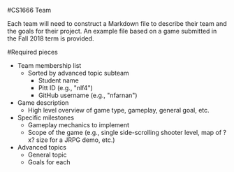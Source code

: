 #CS1666 Team

Each team will need to construct a Markdown file to describe their team and the
goals for their project. An example file based on a game submitted in the Fall
2018 term is provided.

#Required pieces
* Team membership list
	* Sorted by advanced topic subteam
		* Student name
		* Pitt ID (e.g., "nlf4")
		* GitHub username (e.g., "nfarnan")
* Game description
	* High level overview of game type, gameplay, general goal, etc.
* Specific milestones
	* Gameplay mechanics to implement
	* Scope of the game (e.g., single side-scrolling shooter level, map of ?x?
		size for a JRPG demo, etc.)
* Advanced topics
	* General topic
	* Goals for each
